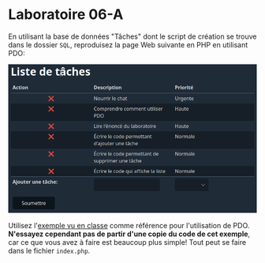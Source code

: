 # Laboratoire 06-A

En utilisant la base de données "Tâches" dont le script de création se trouve dans le dossier `SQL`, reproduisez la page Web suivante en PHP en utilisant PDO:

![](images-readme/demo.gif)

Utilisez l'[exemple vu en classe](https://github.com/420-715-FE/exemples-bd/tree/main/exemple1) comme référence pour l'utilisation de PDO. **N'essayez cependant pas de partir d'une copie du code de cet exemple**, car ce que vous avez à faire est beaucoup plus simple! Tout peut se faire dans le fichier `index.php`.
